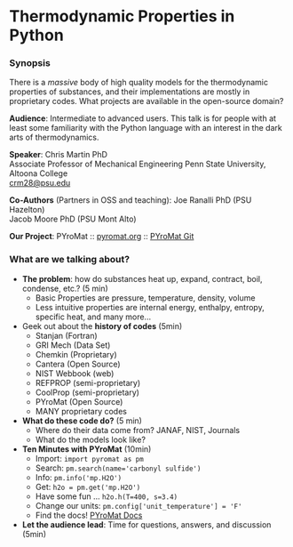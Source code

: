 # Thermodynamic Properties in Python

### Synopsis
There is a _massive_ body of high quality models for the thermodynamic properties of substances, and their implementations are mostly in proprietary codes. What projects are available in the open-source domain?

**Audience**: Intermediate to advanced users.  This talk is for people with at least some familiarity with the Python language with an interest in the dark arts of thermodynamics.

**Speaker**: Chris Martin PhD  
Associate Professor of Mechanical Engineering
Penn State University, Altoona College  
[crm28@psu.edu](mailto:crm28@psu.edu)

**Co-Authors** (Partners in OSS and teaching):
Joe Ranalli PhD (PSU Hazelton)  
Jacob Moore PhD (PSU Mont Alto)

**Our Project**: PYroMat :: [pyromat.org](http://pyromat.org) :: [PYroMat Git](https://github.com/chmarti1/pyromat)

### What are we talking about?
- **The problem**: how do substances heat up, expand, contract, boil, condense, etc.? (5 min)
    - Basic Properties are pressure, temperature, density, volume
    - Less intuitive properties are internal energy, enthalpy, entropy, specific heat, and many more...
- Geek out about the **history of codes** (5min)
    - Stanjan (Fortran)
    - GRI Mech (Data Set)
    - Chemkin (Proprietary)
    - Cantera (Open Source)
    - NIST Webbook (web)
    - REFPROP (semi-proprietary)
    - CoolProp (semi-proprietary)
    - PYroMat (Open Source)
    - MANY proprietary codes
- **What do these code do?** (5 min)
    - Where do their data come from? JANAF, NIST, Journals
    - What do the models look like?
- **Ten Minutes with PYroMat** (10min)
    - Import: `import pyromat as pm`
    - Search: `pm.search(name='carbonyl sulfide')`
    - Info: `pm.info('mp.H2O')`
    - Get: `h2o = pm.get('mp.H2O')`
    - Have some fun ... `h2o.h(T=400, s=3.4)`
    - Change our units: `pm.config['unit_temperature'] = 'F'`
    - Find the docs!  [PYroMat Docs](http://pyromat.org/documentation.html)
- **Let the audience lead**: Time for questions, answers, and discussion (5min)
